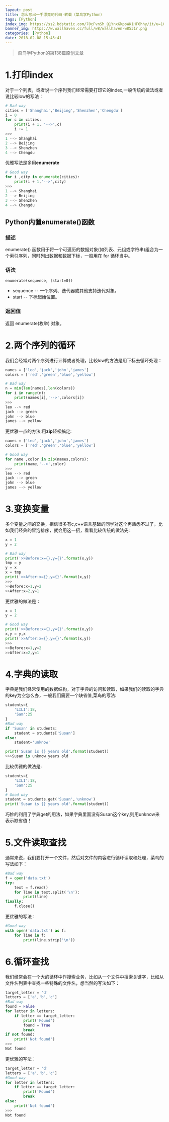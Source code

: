 ```yaml
---
layout: post
title: 怎么写出一手漂亮的代码-转载（菜鸟学Python）
tags: [Python]
index_img: https://ss2.bdstatic.com/70cFvnSh_Q1YnxGkpoWK1HF6hhy/it/u=1091978681,1253128401&fm=26&gp=0.jpg
banner_img: https://w.wallhaven.cc/full/w8/wallhaven-w8531r.png
categories: [Python]
date: 2018-02-08 15:45:41
---
```


>菜鸟学Python的第138篇原创文章

# 1.打印index

对于一个列表，或者说一个序列我们经常需要打印它的index,一般传统的做法或者说比较low的写法：

```python
# Bad way
cities = ['Shanghai','Beijing','Shenzhen','Chengdu']
i = 0
for c in cities:
    print(i + 1, '-->',c)
    i += 1
>>>
1 --> Shanghai
2 --> Beijing
3 --> Shenzhen
4 --> Chengdu
```

优雅写法是多用**enumerate**

```python
# Good way
for i ,city in enumerate(cities):
    print(i + 1,'-->',city)
>>>
1 --> Shanghai
2 --> Beijing
3 --> Shenzhen
4 --> Chengdu
```

## Python内置enumerate()函数

### 描述

enumerate() 函数用于将一个可遍历的数据对象(如列表、元组或字符串)组合为一个索引序列，同时列出数据和数据下标，一般用在 for 循环当中。

### 语法

`enumerate(sequence, [start=0])`
* sequence -- 一个序列、迭代器或其他支持迭代对象。
* start -- 下标起始位置。

### 返回值

返回 enumerate(枚举) 对象。

# 2.两个序列的循环

我们会经常对两个序列进行计算或者处理，比较low的方法是用下标去循环处理：

```python
names = ['leo','jack','john','james']
colors = ['red','green','blue','yellow']

# Bad way
n = min(len(names),len(colors))
for i in range(n):
    print(names[i],'-->',colors[i])
>>>
leo --> red
jack --> green
john --> blue
james --> yellow
```

更优雅一点的方法:用**zip**轻松搞定:

```python
names = ['leo','jack','john','james']
colors = ['red','green','blue','yellow']

# Good way
for name ,color in zip(names,colors):
    print(name,'-->',color)
>>>
leo --> red
jack --> green
john --> blue
james --> yellow
```

# 3.变换变量

多个变量之间的交换，相信很多有c,c++语言基础的同学对这个再熟悉不过了，比如我们经典的冒泡排序，就会用这一招，看看比较传统的做法先:

```python
x = 1
y = 2

# Bad way
print('>>Before:x={},y={}'.format(x,y))
tmp = y
y = x
x = tmp
print('>>After:x={},y={}'.format(x,y))
>>>
>>Before:x=1,y=2
>>After:x=2,y=1
```

更优雅的做法是：

```python
x = 1
y = 2

# Good way
print('>>Before:x={},y={}'.format(x,y))
x,y = y,x
print('>>After:x={},y={}'.format(x,y))
>>>
>>Before:x=1,y=2
>>After:x=2,y=1
```

# 4.字典的读取

字典是我们经常使用的数据结构，对于字典的访问和读取，如果我们的读取的字典的key为空怎么办，一般我们需要一个缺省值,菜鸟的写法:

```python
students={
    'LILI':18,
    'Sam':25
}
#Bad way
if 'Susan' in students:
    student = students['Susan']
else:
    student='unknow'

print('Susan is {} years old'.format(student))
>>>Susan is unknow years old
```

比较优雅的做法是:

```python
students={
    'LILI':18,
    'Sam':25
}
# Good way
student = students.get('Susan','unknow')
print('Susan is {} years old'.format(student))
```

巧妙的利用了字典get的用法，如果字典里面没有Susan这个key,则用unknow来表示缺省值！

# 5.文件读取查找

通常来说，我们要打开一个文件，然后对文件的内容进行循环读取和处理，菜鸟的写法如下：

```python
#Bad way
f = open('data.txt')
try:
    text = f.read()
    for line in text.split('\n'):
        print(line)
finally:
    f.close()
```

更优雅的写法：

```python
#Good way
with open('data.txt') as f:
    for line in f:
        print(line.strip('\n'))
```

# 6.循环查找

我们经常会在一个大的循环中作搜索业务，比如从一个文件中搜索关键字，比如从文件名列表中查找一些特殊的文件名，想当然的写法如下：

```python
target_letter = 'd'
letters = ['a','b','c']
#Bad way
found = False
for letter in letters:
    if letter == target_letter:
        print('Found')
        found = True
        break
if not found:
    print('Not found')
>>>
Not found
```

更优雅的写法：

```python
target_letter = 'd'
letters = ['a','b','c']
#Good way
for letter in letters:
    if letter == target_letter:
        print('Found')
        break
else:
    print('Not found')
>>>
Not found
```